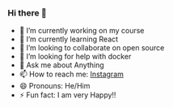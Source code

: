 ### Hi there 👋

- 🔭 I’m currently working on my course
- 🌱 I’m currently learning React
- 👯 I’m looking to collaborate on open source
- 🤔 I’m looking for help with docker
- 💬 Ask me about Anything
- 📫 How to reach me: [Instagram](https://www.instagram.com/sahilhooda564/?hl=en)
- 😄 Pronouns: He/Him
- ⚡ Fun fact: I am very Happy!!
